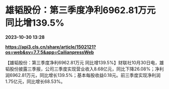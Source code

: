# 雄韬股份：第三季度净利6962.81万元 同比增139.5%

**2023-10-30 13:28**

**https://api3.cls.cn/share/article/1502121?os=web&sv=7.7.5&app=CailianpressWeb**

【雄韬股份：第三季度净利6962.81万元 同比增139.5%】财联社10月30日电，雄韬股份披露三季报，公司三季度实现营业收入8.68亿元，同比下降26.08%；净利润6962.81万元，同比增长139.5%；基本每股收益0.18元。前三季度实现净利润1.75亿元，同比增长68.53%。